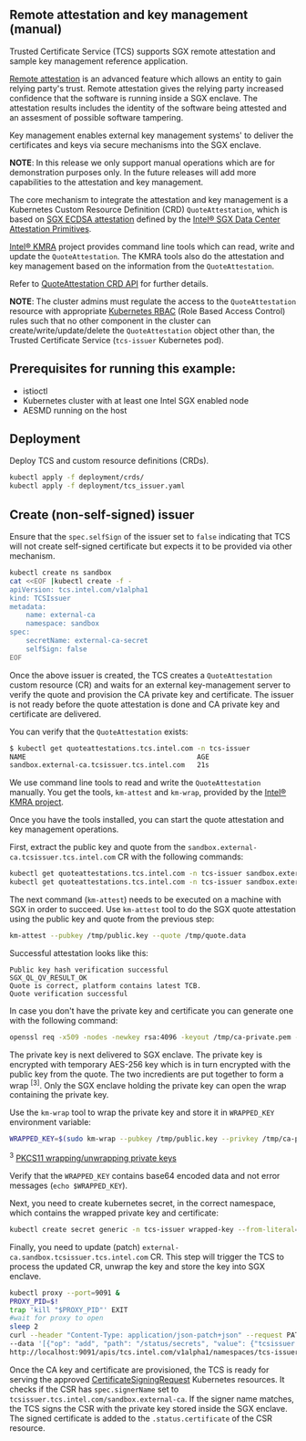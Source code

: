 
## Remote attestation and key management (manual)

Trusted Certificate Service (TCS) supports SGX remote attestation and sample key management reference application.

[Remote attestation](https://www.intel.com/content/www/us/en/developer/tools/software-guard-extensions/attestation-services.html) is an advanced feature which allows an entity to gain relying party's trust. Remote attestation gives the relying party increased confidence that the software is running inside a SGX enclave. The attestation results includes the identity of the software being attested and an assesment of possible software tampering.

Key management enables external key management systems' to deliver the certificates and keys via secure mechanisms into the SGX enclave. 

**NOTE**: In this release we only support manual operations which are for demonstration purposes only. In the future releases will add more capabilities to the attestation and key management. 

The core mechanism to integrate the attestation and key management is a Kubernetes Custom Resource Definition (CRD) `QuoteAttestation`, which is based on [SGX ECDSA attestation](https://www.intel.com/content/www/us/en/developer/articles/technical/quote-verification-attestation-with-intel-sgx-dcap.html) defined by the [Intel® SGX Data Center Attestation Primitives](https://github.com/intel/SGXDataCenterAttestationPrimitives).

[Intel® KMRA](https://01.org/key-management-reference-application-kmra) project provides command line tools which can read, write and update the `QuoteAttestation`. The KMRA tools also do the attestation and key management based on the information from the `QuoteAttestation`.

Refer to [QuoteAttestation CRD API](./quote-attestation-api.md) for further details.

**NOTE**: The cluster admins must regulate the access to the `QuoteAttestation` resource with appropriate [Kubernetes RBAC](https://kubernetes.io/docs/reference/access-authn-authz/rbac/) (Role Based Access Control) rules such that no other component in the cluster can create/write/update/delete the `QuoteAttestation` object other than, the Trusted Certificate Service (`tcs-issuer` Kubernetes pod).

## Prerequisites for running this example:

  - istioctl
  - Kubernetes cluster with at least one Intel SGX enabled node
  - AESMD running on the host 

## Deployment

Deploy TCS and custom resource definitions (CRDs).

```sh
kubectl apply -f deployment/crds/
kubectl apply -f deployment/tcs_issuer.yaml
```
## Create (non-self-signed) issuer

Ensure that the `spec.selfSign` of the issuer set to `false` indicating that TCS will not create self-signed certificate but expects it to be provided via other mechanism.

```sh
kubectl create ns sandbox
cat <<EOF |kubectl create -f -
apiVersion: tcs.intel.com/v1alpha1
kind: TCSIssuer
metadata:
    name: external-ca
    namespace: sandbox
spec:
    secretName: external-ca-secret
    selfSign: false
EOF
```

Once the above issuer is created, the TCS creates a
 `QuoteAttestation` custom resource (CR) and waits for an
external key-management server to verify the quote and provision
the CA private key and certificate. The issuer is not ready before the quote attestation is done and CA private key and certificate are delivered.

You can verify that the `QuoteAttestation` exists:

```sh
$ kubectl get quoteattestations.tcs.intel.com -n tcs-issuer
NAME                                          AGE
sandbox.external-ca.tcsissuer.tcs.intel.com   21s
```

We use command line tools to read and write the `QuoteAttestation` manually. You get the tools, `km-attest` and `km-wrap`, provided by the [Intel® KMRA project](https://01.org/key-management-reference-application-kmra).

Once you have the tools installed, you can start the quote attestation and key management operations.

First, extract the public key and quote from the `sandbox.external-ca.tcsissuer.tcs.intel.com` CR with the following commands:

```sh
kubectl get quoteattestations.tcs.intel.com -n tcs-issuer sandbox.external-ca.tcsissuer.tcs.intel.com -o jsonpath='{.spec.publicKey}' | base64 -d > /tmp/public.key
kubectl get quoteattestations.tcs.intel.com -n tcs-issuer sandbox.external-ca.tcsissuer.tcs.intel.com -o jsonpath='{.spec.quote}' | base64 -d > /tmp/quote.data
```

The next command (`km-attest`) needs to be executed on a machine with SGX in order to succeed.
Use `km-attest` tool to do the SGX quote attestation using the public key and quote from the
previous step:

```sh
km-attest --pubkey /tmp/public.key --quote /tmp/quote.data
````

Successful attestation looks like this:

```console
Public key hash verification successful
SGX_QL_QV_RESULT_OK
Quote is correct, platform contains latest TCB.
Quote verification successful
```

In case you don't have the private key and certificate you can generate one with the following command:

```sh
openssl req -x509 -nodes -newkey rsa:4096 -keyout /tmp/ca-private.pem -out /tmp/ca-cert.pem -sha256 -days 365 -subj '/CN=SGX.intel.com'
```

The private key is next delivered to SGX enclave. The private key is encrypted with temporary AES-256 key which is in turn encrypted with the public key from the quote. The two incredients are put together to form a wrap <sup>[3]</sup>. Only the SGX enclave holding the private key can open the wrap containing the private key.

Use the `km-wrap` tool to wrap the private key and store it in `WRAPPED_KEY` environment variable:

```sh
WRAPPED_KEY=$(sudo km-wrap --pubkey /tmp/public.key --privkey /tmp/ca-private.pem --pin 123456789 --token SgxOperator --module /usr/lib/x86_64-linux-gnu/softhsm/libsofthsm2.so)
```
<sup>3</sup> [PKCS11 wrapping/unwrapping private keys](http://docs.oasis-open.org/pkcs11/pkcs11-curr/v2.40/csprd02/pkcs11-curr-v2.40-csprd02.html#_Toc387327798)

Verify that the `WRAPPED_KEY` contains base64 encoded data and not error messages (`echo $WRAPPED_KEY`).

Next, you need to create kubernetes secret, in the correct namespace, which contains the wrapped private key and certificate:

```sh
kubectl create secret generic -n tcs-issuer wrapped-key --from-literal=tls.key=${WRAPPED_KEY} --from-literal=tls.crt=$(base64 -w 0 < /tmp/ca-cert.pem)
```

Finally, you need to update (patch) `external-ca.sandbox.tcsissuer.tcs.intel.com` CR. This step will trigger the TCS to process the updated CR, unwrap the key and store the key into SGX enclave.

```sh
kubectl proxy --port=9091 &
PROXY_PID=$!
trap 'kill "$PROXY_PID"' EXIT
#wait for proxy to open
sleep 2
curl --header "Content-Type: application/json-patch+json" --request PATCH \
--data '[{"op": "add", "path": "/status/secrets", "value": {"tcsissuer.tcs.intel.com/sandbox.external-ca": {"secretName": "wrapped-key", "secretType": "KMRA"}}}, {"op": "add", "path": "/status/conditions/-", "value": {"type": "CASecretReady", "status": "true", "reason": "AttestationControllerReconcile", "message": "Quote verification success"}}]' \
http://localhost:9091/apis/tcs.intel.com/v1alpha1/namespaces/tcs-issuer/quoteattestations/sandbox.external-ca.tcsissuer.tcs.intel.com/status
```

Once the CA key and certificate are provisioned, the TCS is ready for serving the approved
[CertificateSigningRequest](https://kubernetes.io/docs/tasks/tls/managing-tls-in-a-cluster/#create-a-certificate-signing-request-object-to-send-to-the-kubernetes-api) Kubernetes
resources. It checks if the CSR has `spec.signerName` set to `tcsissuer.tcs.intel.com/sandbox.external-ca`. If the signer name matches, the TCS signs the CSR with the private key stored inside the SGX enclave. The signed certificate is added to the `.status.certificate` of the CSR resource.
